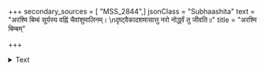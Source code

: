 +++
secondary_sources = [ "MSS_2844",]
jsonClass = "Subhaashita"
text = "अरश्मि बिम्बं सूर्यस्य वह्निं चैवांशुमालिनम्।  \nदृष्ट्वैकादशमासात्तु नरो नोर्द्ध्वं तु जीवति॥"
title = "अरश्मि बिम्बम्"

+++

<details><summary>Text</summary>

अरश्मि बिम्बं सूर्यस्य वह्निं चैवांशुमालिनम्।  
दृष्ट्वैकादशमासात्तु नरो नोर्द्ध्वं तु जीवति॥
</details>
